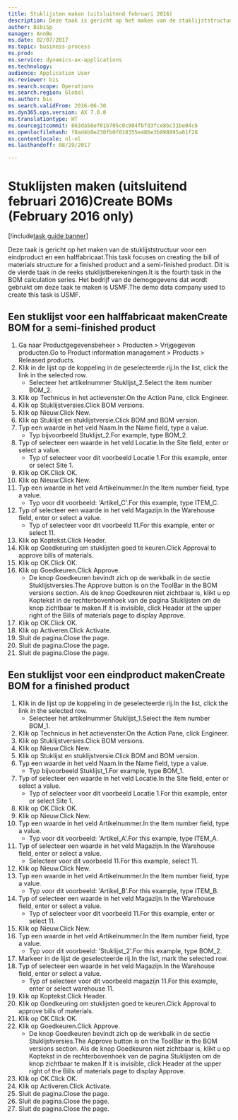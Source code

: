 ```yaml
--- 
title: Stuklijsten maken (uitsluitend februari 2016)
description: Deze taak is gericht op het maken van de stuklijststructuur voor een eindproduct en een halffabricaat.
author: BibiSp
manager: AnnBe
ms.date: 02/07/2017
ms.topic: business-process
ms.prod: 
ms.service: dynamics-ax-applications
ms.technology: 
audience: Application User
ms.reviewer: bis
ms.search.scope: Operations
ms.search.region: Global
ms.author: bis
ms.search.validFrom: 2016-06-30
ms.dyn365.ops.version: AX 7.0.0
ms.translationtype: HT
ms.sourcegitcommit: 663da58ef01b705c0c984fbfd3fce8bc31be04c6
ms.openlocfilehash: f8ad4b0e230fb0f018355e486e3b898895a61f28
ms.contentlocale: nl-nl
ms.lasthandoff: 08/29/2017

---
```

# <a name="create-boms-february-2016-only"></a><span data-ttu-id="400b2-103">Stuklijsten maken (uitsluitend februari 2016)</span><span class="sxs-lookup"><span data-stu-id="400b2-103">Create BOMs (February 2016 only)</span></span>

[!include[task guide banner](../../includes/task-guide-banner.md)]

<span data-ttu-id="400b2-104">Deze taak is gericht op het maken van de stuklijststructuur voor een eindproduct en een halffabricaat.</span><span class="sxs-lookup"><span data-stu-id="400b2-104">This task focuses on creating the bill of materials structure for a finished product and a semi-finished product.</span></span> <span data-ttu-id="400b2-105">Dit is de vierde taak in de reeks stuklijstberekeningen.</span><span class="sxs-lookup"><span data-stu-id="400b2-105">It is the fourth task in the BOM calculation series.</span></span> <span data-ttu-id="400b2-106">Het bedrijf van de demogegevens dat wordt gebruikt om deze taak te maken is USMF.</span><span class="sxs-lookup"><span data-stu-id="400b2-106">The demo data company used to create this task is USMF.</span></span>


## <a name="create-bom-for-a-semi-finished-product"></a><span data-ttu-id="400b2-107">Een stuklijst voor een halffabricaat maken</span><span class="sxs-lookup"><span data-stu-id="400b2-107">Create BOM for a semi-finished product</span></span>
1. <span data-ttu-id="400b2-108">Ga naar Productgegevensbeheer > Producten > Vrijgegeven producten.</span><span class="sxs-lookup"><span data-stu-id="400b2-108">Go to Product information management > Products > Released products.</span></span>
2. <span data-ttu-id="400b2-109">Klik in de lijst op de koppeling in de geselecteerde rij.</span><span class="sxs-lookup"><span data-stu-id="400b2-109">In the list, click the link in the selected row.</span></span>
    * <span data-ttu-id="400b2-110">Selecteer het artikelnummer Stuklijst_2.</span><span class="sxs-lookup"><span data-stu-id="400b2-110">Select the item number BOM_2.</span></span>  
3. <span data-ttu-id="400b2-111">Klik op Technicus in het actievenster.</span><span class="sxs-lookup"><span data-stu-id="400b2-111">On the Action Pane, click Engineer.</span></span>
4. <span data-ttu-id="400b2-112">Klik op Stuklijstversies.</span><span class="sxs-lookup"><span data-stu-id="400b2-112">Click BOM versions.</span></span>
5. <span data-ttu-id="400b2-113">Klik op Nieuw.</span><span class="sxs-lookup"><span data-stu-id="400b2-113">Click New.</span></span>
6. <span data-ttu-id="400b2-114">Klik op Stuklijst en stuklijstversie.</span><span class="sxs-lookup"><span data-stu-id="400b2-114">Click BOM and BOM version.</span></span>
7. <span data-ttu-id="400b2-115">Typ een waarde in het veld Naam.</span><span class="sxs-lookup"><span data-stu-id="400b2-115">In the Name field, type a value.</span></span>
    * <span data-ttu-id="400b2-116">Typ bijvoorbeeld Stuklijst_2.</span><span class="sxs-lookup"><span data-stu-id="400b2-116">For example, type BOM_2.</span></span>  
8. <span data-ttu-id="400b2-117">Typ of selecteer een waarde in het veld Locatie.</span><span class="sxs-lookup"><span data-stu-id="400b2-117">In the Site field, enter or select a value.</span></span>
    * <span data-ttu-id="400b2-118">Typ of selecteer voor dit voorbeeld Locatie 1.</span><span class="sxs-lookup"><span data-stu-id="400b2-118">For this example, enter or select Site 1.</span></span>  
9. <span data-ttu-id="400b2-119">Klik op OK.</span><span class="sxs-lookup"><span data-stu-id="400b2-119">Click OK.</span></span>
10. <span data-ttu-id="400b2-120">Klik op Nieuw.</span><span class="sxs-lookup"><span data-stu-id="400b2-120">Click New.</span></span>
11. <span data-ttu-id="400b2-121">Typ een waarde in het veld Artikelnummer.</span><span class="sxs-lookup"><span data-stu-id="400b2-121">In the Item number field, type a value.</span></span>
    * <span data-ttu-id="400b2-122">Typ voor dit voorbeeld: 'Artikel_C'.</span><span class="sxs-lookup"><span data-stu-id="400b2-122">For this example, type ITEM_C.</span></span>  
12. <span data-ttu-id="400b2-123">Typ of selecteer een waarde in het veld Magazijn.</span><span class="sxs-lookup"><span data-stu-id="400b2-123">In the Warehouse field, enter or select a value.</span></span>
    * <span data-ttu-id="400b2-124">Typ of selecteer voor dit voorbeeld 11.</span><span class="sxs-lookup"><span data-stu-id="400b2-124">For this example, enter or select 11.</span></span>  
13. <span data-ttu-id="400b2-125">Klik op Koptekst.</span><span class="sxs-lookup"><span data-stu-id="400b2-125">Click Header.</span></span>
14. <span data-ttu-id="400b2-126">Klik op Goedkeuring om stuklijsten goed te keuren.</span><span class="sxs-lookup"><span data-stu-id="400b2-126">Click Approval to approve bills of materials.</span></span>
15. <span data-ttu-id="400b2-127">Klik op OK.</span><span class="sxs-lookup"><span data-stu-id="400b2-127">Click OK.</span></span>
16. <span data-ttu-id="400b2-128">Klik op Goedkeuren.</span><span class="sxs-lookup"><span data-stu-id="400b2-128">Click Approve.</span></span>
    * <span data-ttu-id="400b2-129">De knop Goedkeuren bevindt zich op de werkbalk in de sectie Stuklijstversies.</span><span class="sxs-lookup"><span data-stu-id="400b2-129">The Approve button is on the ToolBar in the  BOM versions section.</span></span> <span data-ttu-id="400b2-130">Als de knop Goedkeuren niet zichtbaar is, klikt u op Koptekst in de rechterbovenhoek van de pagina Stuklijsten om de knop zichtbaar te maken.</span><span class="sxs-lookup"><span data-stu-id="400b2-130">If it is invisible, click Header at the upper right of the Bills of materials page to display Approve.</span></span>  
17. <span data-ttu-id="400b2-131">Klik op OK.</span><span class="sxs-lookup"><span data-stu-id="400b2-131">Click OK.</span></span>
18. <span data-ttu-id="400b2-132">Klik op Activeren.</span><span class="sxs-lookup"><span data-stu-id="400b2-132">Click Activate.</span></span>
19. <span data-ttu-id="400b2-133">Sluit de pagina.</span><span class="sxs-lookup"><span data-stu-id="400b2-133">Close the page.</span></span>
20. <span data-ttu-id="400b2-134">Sluit de pagina.</span><span class="sxs-lookup"><span data-stu-id="400b2-134">Close the page.</span></span>
21. <span data-ttu-id="400b2-135">Sluit de pagina.</span><span class="sxs-lookup"><span data-stu-id="400b2-135">Close the page.</span></span>

## <a name="create-bom-for-a-finished-product"></a><span data-ttu-id="400b2-136">Een stuklijst voor een eindproduct maken</span><span class="sxs-lookup"><span data-stu-id="400b2-136">Create BOM for a finished product</span></span>
1. <span data-ttu-id="400b2-137">Klik in de lijst op de koppeling in de geselecteerde rij.</span><span class="sxs-lookup"><span data-stu-id="400b2-137">In the list, click the link in the selected row.</span></span>
    * <span data-ttu-id="400b2-138">Selecteer het artikelnummer Stuklijst_1.</span><span class="sxs-lookup"><span data-stu-id="400b2-138">Select the item number BOM_1.</span></span>  
2. <span data-ttu-id="400b2-139">Klik op Technicus in het actievenster.</span><span class="sxs-lookup"><span data-stu-id="400b2-139">On the Action Pane, click Engineer.</span></span>
3. <span data-ttu-id="400b2-140">Klik op Stuklijstversies.</span><span class="sxs-lookup"><span data-stu-id="400b2-140">Click BOM versions.</span></span>
4. <span data-ttu-id="400b2-141">Klik op Nieuw.</span><span class="sxs-lookup"><span data-stu-id="400b2-141">Click New.</span></span>
5. <span data-ttu-id="400b2-142">Klik op Stuklijst en stuklijstversie.</span><span class="sxs-lookup"><span data-stu-id="400b2-142">Click BOM and BOM version.</span></span>
6. <span data-ttu-id="400b2-143">Typ een waarde in het veld Naam.</span><span class="sxs-lookup"><span data-stu-id="400b2-143">In the Name field, type a value.</span></span>
    * <span data-ttu-id="400b2-144">Typ bijvoorbeeld Stuklijst_1.</span><span class="sxs-lookup"><span data-stu-id="400b2-144">For example, type BOM_1.</span></span>  
7. <span data-ttu-id="400b2-145">Typ of selecteer een waarde in het veld Locatie.</span><span class="sxs-lookup"><span data-stu-id="400b2-145">In the Site field, enter or select a value.</span></span>
    * <span data-ttu-id="400b2-146">Typ of selecteer voor dit voorbeeld Locatie 1.</span><span class="sxs-lookup"><span data-stu-id="400b2-146">For this example, enter or select Site 1.</span></span>  
8. <span data-ttu-id="400b2-147">Klik op OK.</span><span class="sxs-lookup"><span data-stu-id="400b2-147">Click OK.</span></span>
9. <span data-ttu-id="400b2-148">Klik op Nieuw.</span><span class="sxs-lookup"><span data-stu-id="400b2-148">Click New.</span></span>
10. <span data-ttu-id="400b2-149">Typ een waarde in het veld Artikelnummer.</span><span class="sxs-lookup"><span data-stu-id="400b2-149">In the Item number field, type a value.</span></span>
    * <span data-ttu-id="400b2-150">Typ voor dit voorbeeld: 'Artikel_A'.</span><span class="sxs-lookup"><span data-stu-id="400b2-150">For this example, type ITEM_A.</span></span>  
11. <span data-ttu-id="400b2-151">Typ of selecteer een waarde in het veld Magazijn.</span><span class="sxs-lookup"><span data-stu-id="400b2-151">In the Warehouse field, enter or select a value.</span></span>
    * <span data-ttu-id="400b2-152">Selecteer voor dit voorbeeld 11.</span><span class="sxs-lookup"><span data-stu-id="400b2-152">For this example, select 11.</span></span>  
12. <span data-ttu-id="400b2-153">Klik op Nieuw.</span><span class="sxs-lookup"><span data-stu-id="400b2-153">Click New.</span></span>
13. <span data-ttu-id="400b2-154">Typ een waarde in het veld Artikelnummer.</span><span class="sxs-lookup"><span data-stu-id="400b2-154">In the Item number field, type a value.</span></span>
    * <span data-ttu-id="400b2-155">Typ voor dit voorbeeld: 'Artikel_B'.</span><span class="sxs-lookup"><span data-stu-id="400b2-155">For this example, type ITEM_B.</span></span>  
14. <span data-ttu-id="400b2-156">Typ of selecteer een waarde in het veld Magazijn.</span><span class="sxs-lookup"><span data-stu-id="400b2-156">In the Warehouse field, enter or select a value.</span></span>
    * <span data-ttu-id="400b2-157">Typ of selecteer voor dit voorbeeld 11.</span><span class="sxs-lookup"><span data-stu-id="400b2-157">For this example, enter or select 11.</span></span>  
15. <span data-ttu-id="400b2-158">Klik op Nieuw.</span><span class="sxs-lookup"><span data-stu-id="400b2-158">Click New.</span></span>
16. <span data-ttu-id="400b2-159">Typ een waarde in het veld Artikelnummer.</span><span class="sxs-lookup"><span data-stu-id="400b2-159">In the Item number field, type a value.</span></span>
    * <span data-ttu-id="400b2-160">Typ voor dit voorbeeld: 'Stuklijst_2'.</span><span class="sxs-lookup"><span data-stu-id="400b2-160">For this example, type BOM_2.</span></span>  
17. <span data-ttu-id="400b2-161">Markeer in de lijst de geselecteerde rij.</span><span class="sxs-lookup"><span data-stu-id="400b2-161">In the list, mark the selected row.</span></span>
18. <span data-ttu-id="400b2-162">Typ of selecteer een waarde in het veld Magazijn.</span><span class="sxs-lookup"><span data-stu-id="400b2-162">In the Warehouse field, enter or select a value.</span></span>
    * <span data-ttu-id="400b2-163">Typ of selecteer voor dit voorbeeld magazijn 11.</span><span class="sxs-lookup"><span data-stu-id="400b2-163">For this example, enter or select warehouse 11.</span></span>  
19. <span data-ttu-id="400b2-164">Klik op Koptekst.</span><span class="sxs-lookup"><span data-stu-id="400b2-164">Click Header.</span></span>
20. <span data-ttu-id="400b2-165">Klik op Goedkeuring om stuklijsten goed te keuren.</span><span class="sxs-lookup"><span data-stu-id="400b2-165">Click Approval to approve bills of materials.</span></span>
21. <span data-ttu-id="400b2-166">Klik op OK.</span><span class="sxs-lookup"><span data-stu-id="400b2-166">Click OK.</span></span>
22. <span data-ttu-id="400b2-167">Klik op Goedkeuren.</span><span class="sxs-lookup"><span data-stu-id="400b2-167">Click Approve.</span></span>
    * <span data-ttu-id="400b2-168">De knop Goedkeuren bevindt zich op de werkbalk in de sectie Stuklijstversies.</span><span class="sxs-lookup"><span data-stu-id="400b2-168">The Approve button is on the ToolBar in the  BOM versions section.</span></span> <span data-ttu-id="400b2-169">Als de knop Goedkeuren niet zichtbaar is, klikt u op Koptekst in de rechterbovenhoek van de pagina Stuklijsten om de knop zichtbaar te maken.</span><span class="sxs-lookup"><span data-stu-id="400b2-169">If it is invisible, click Header at the upper right of the Bills of materials page to display Approve.</span></span>  
23. <span data-ttu-id="400b2-170">Klik op OK.</span><span class="sxs-lookup"><span data-stu-id="400b2-170">Click OK.</span></span>
24. <span data-ttu-id="400b2-171">Klik op Activeren.</span><span class="sxs-lookup"><span data-stu-id="400b2-171">Click Activate.</span></span>
25. <span data-ttu-id="400b2-172">Sluit de pagina.</span><span class="sxs-lookup"><span data-stu-id="400b2-172">Close the page.</span></span>
26. <span data-ttu-id="400b2-173">Sluit de pagina.</span><span class="sxs-lookup"><span data-stu-id="400b2-173">Close the page.</span></span>
27. <span data-ttu-id="400b2-174">Sluit de pagina.</span><span class="sxs-lookup"><span data-stu-id="400b2-174">Close the page.</span></span>


